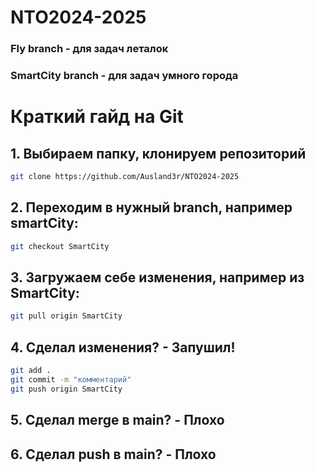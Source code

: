 # NTO2024-2025

### Fly branch - для задач леталок

### SmartCity branch - для задач умного города


# Краткий гайд на Git
## 1. Выбираем папку, клонируем репозиторий 
```bash 
git clone https://github.com/Ausland3r/NTO2024-2025
```
## 2. Переходим в нужный branch, например smartCity:
```bash
git checkout SmartCity
```
## 3. Загружаем себе изменения, например из SmartCity:
```bash
git pull origin SmartCity
```
## 4. Сделал изменения? - Запушил!
```bash
git add .
git commit -m "комментарий"
git push origin SmartCity
```

## 5. Сделал merge в main? - Плохо
## 6. Сделал push в main? - Плохо
